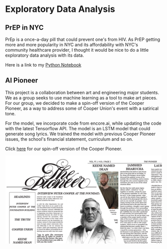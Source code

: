 # Exploratory Data Analysis 

## PrEP in NYC
PrEp is a once-a-day pill that could prevent one's from HIV. As PrEP getting more and more popularity in NYC and its affordability with NYC's community healthcare provider, I thought it would be nice to do a little exploratory data analysis with its data.

Here is a link to my [Python Notebook](https://github.com/raymondminglee/Data-Science/blob/master/Expo/Expo.ipynb)

## AI Pioneer
This project is a collaboration between art and engineering major students. We as a group seeks to use machine learning as a tool to make art pieces. For our group, we decided to make a spin-off version of the Cooper Pioneer, as a way to address some of Cooper Union's event with a satirical tone.  

For the model, we incorporate code from encore.ai, while updating the code with the latest Tensorflow API. The model is an LSTM model that could generate song lyrics. We trained the model with previous Cooper Pioneer issues, the school's financial statement, curriculum and so on.  

Click [here](https://github.com/raymondminglee/Data-Science/raw/master/Pioneer.pdf) for our spin-off version of the Cooper Pioneer.  

[<img src="pic/AIPioneer.PNG?raw=true"/>](https://github.com/raymondminglee/Data-Science/raw/master/Pioneer.pdf)